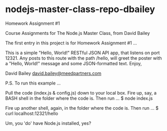 # nodejs-master-class-repo-dbailey

Homework Assignment #1

Course Assignments for The Node.js Master Class, from David Bailey

The first entry in this project is for Homework Assignment #1 ...

This is a simple "Hello, World!" RESTful JSON API app, that listens on 
port 12321.  Any posts to this route with the path /hello, will greet
the poster with a "Hello, World!" message and some JSON-formatted text. 
Enjoy,

David Bailey
david.bailey@meedpartners.com


P.S. To run this example ...

Pull the code (index.js & config.js) down to your local box.  Fire up, say, 
a BASH shell in the folder where the code is.  Then run ...
$ node index.js

Fire up another shell, again, in the folder where the code is.  Then run ...
$ curl localhost:12321/hello

Um, you 'do' have Node.js installed, yes?
